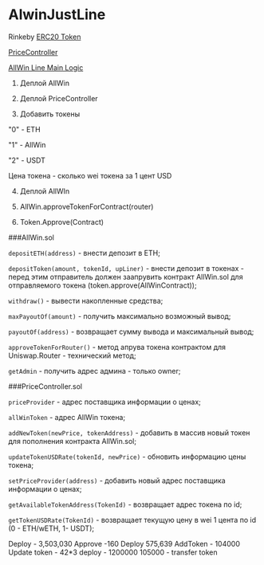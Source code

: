 # AlwinJustLine

Rinkeby
[ERC20 Token](https://rinkeby.etherscan.io/address/0x9497271d070c3fa79a4d6ca58ee22bec6f65d04c#code)

[PriceController](https://rinkeby.etherscan.io/address/0xaf2afd9e832ca39dd9d88b7033ccbbb51eb5c141#readContract)

[AllWin Line Main Logic](https://rinkeby.etherscan.io/address/0x23212bc946454e7d88d28e63f26ff9ab49d7528e#code)


1) Деплой AllWin

2) Деплой PriceController

3) Добавить токены 
   
"0" - ETH

   "1" - AllWin

   "2" - USDT
   
Цена токена - сколько wei токена за 1 цент USD

4) Деплой AllWIn

5) AllWin.approveTokenForContract(router)

6) Token.Approve(Contract)

###AllWin.sol

```depositETH(address)``` - внести депозит в ETH;

```depositToken(amount, tokenId, upLiner)``` - внести депозит в токенах - перед этим отправитель должен заапрувить контракт AllWin.sol для отправляемого токена (token.approve(AllWinContract));

```withdraw()``` - вывести накопленные средства;

```maxPayoutOf(amount)``` - получить максимально возможный вывод;

```payoutOf(address)``` - возвращает сумму вывода и максимальный вывод;

```approveTokenForRouter()``` - метод апрува токена контрактом для Uniswap.Router - технический метод;

```getAdmin``` - получить адрес админа - только owner;

###PriceController.sol

```priceProvider``` - адрес поставщика информации о ценах;

```allWinToken``` - адрес AllWin токена;

```addNewToken(newPrice, tokenAddress)``` - добавить в массив новый токен для пополнения контракта AllWin.sol;

```updateTokenUSDRate(tokenId, newPrice)``` - обновить информацию цены токена;

```setPriceProvider(address)``` - добавить новый адрес поставщика информации о ценах;

```getAvailableTokenAddress(TokenId)``` - возвращает адрес токена по id;

```getTokenUSDRate(TokenId)``` - возвращает текущую цену в wei 1 цента по id (0 - ETH/wETH, 1- USDT);


Deploy - 3,503,030
Approve -160
Deploy 575,639
AddToken - 104000
Update token - 42*3
deploy - 1200000
105000 - transfer token
